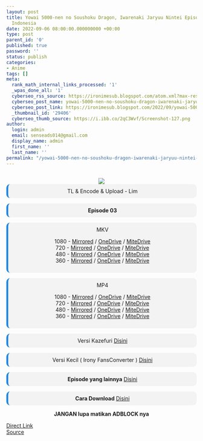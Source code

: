 ```yaml
---
layout: post
title: Yowai 5000-nen no Soushoku Dragon, Iwarenaki Jaryuu Nintei Episode 03 Subtitle
  Indonesia
date: 2022-09-06 08:00:00.000000000 +00:00
type: post
parent_id: '0'
published: true
password: ''
status: publish
categories:
- Anime
tags: []
meta:
  rank_math_internal_links_processed: '1'
  _wpas_done_all: '1'
  cyberseo_rss_source: https://ironimesub.blogspot.com/atom.xml?max-results=150
  cyberseo_post_name: yowai-5000-nen-no-soushoku-dragon-iwarenaki-jaryuu-nintei-episode-03-subtitle-indonesia
  cyberseo_post_link: https://ironimesub.blogspot.com/2022/09/yowai-5000-nen-no-soushoku-dragon_0873810291.html
  _thumbnail_id: '29406'
  cyberseo_thumb_source: https://i.ibb.co/2qC3Wvf/Screenshot-127.png
author:
  login: admin
  email: senseads014@gmail.com
  display_name: admin
  first_name: ''
  last_name: ''
permalink: "/yowai-5000-nen-no-soushoku-dragon-iwarenaki-jaryuu-nintei-episode-03-subtitle-indonesia/"
---
```


<div style="text-align: center">
<br />
<img src="{{ site.baseurl }}/assets/2022/09/Screenshot-127.png" />
<div style="background-color: #f3f3f3;border-left: 5px solid #2288dd;border-radius: 10px;padding: 10px">
TL &amp; Encode &amp; Upload - Lim</div>
<p></p>
<div style="background-color: #f3f3f3;border-left: 5px solid #2288dd;border-radius: 10px;padding: 10px">
<strong>Episode 03</strong> </div>
<p></p>
<div style="background-color: #f3f3f3;border-left: 5px solid #2288dd;border-radius: 10px;padding: 10px">
MKV
<p>1080 - <a href="https://mir.cr/0MY0SBVU">Mirrored</a> / <a href="https://smkn1stg-my.sharepoint.com/:v:/g/personal/irony_smkn1sintang_sch_id/Efx5HkfVN0pPszUFmOemaBgBy4ypTgs6o53YnRZ2lTpnFA?e=We4Z7Z">OneDrive</a> / <a href="https://mitedrive.my.id/view/05db4009e282540">MiteDrive</a><br />
720 - <a href="https://mir.cr/0LGHZVPC">Mirrored</a> / <a href="https://smkn1stg-my.sharepoint.com/:v:/g/personal/irony_smkn1sintang_sch_id/EYFreUoY3IJCklSGcFb0bDwBKONN4GrIBDBVwL1S-DNM8Q?e=u0sjo7">OneDrive</a> / <a href="https://mitedrive.my.id/view/ce8b721617bdaea">MiteDrive</a><br />
480 - <a href="https://mir.cr/089SLEZJ">Mirrored</a> / <a href="https://smkn1stg-my.sharepoint.com/:v:/g/personal/irony_smkn1sintang_sch_id/ETBcoWFsvQtGqYrATK8xznQB5Xo6VIy2Mh7zGRz9ijCyfQ?e=PWcAqU">OneDrive</a> / <a href="https://mitedrive.my.id/view/2822ba1e025a1c4">MiteDrive</a><br />
360 - <a href="https://mir.cr/01NJTQVW">Mirrored</a> / <a href="https://smkn1stg-my.sharepoint.com/:v:/g/personal/irony_smkn1sintang_sch_id/ETtZbJZxhlZEkp-o28dvpbYBsEbvyBkA14xhthioYVPYMQ?e=ELhanL">OneDrive</a> / <a href="https://mitedrive.my.id/view/ceae5aba1bb772c">MiteDrive</a></p>
</div>
<p></p>
<div style="background-color: #f3f3f3;border-left: 5px solid #2288dd;border-radius: 10px;padding: 10px">
MP4
<p>1080 - <a href="https://mir.cr/0IX5VU9A">Mirrored</a> / <a href="https://smkn1stg-my.sharepoint.com/:v:/g/personal/irony_smkn1sintang_sch_id/EdoCGiDqGH1Mhw6EbRfZbCUBv1Xekcc1HDU7TRfEeVVggw?e=LP3i57">OneDrive</a> / <a href="https://mitedrive.my.id/view/0e18f0bc0ca5181">MiteDrive</a><br />
720 - <a href="https://mir.cr/0OBVDQOJ">Mirrored</a> / <a href="https://smkn1stg-my.sharepoint.com/:v:/g/personal/irony_smkn1sintang_sch_id/EZ7OeJOOSVBJtwI-gILbTf4BMYmL6Ja1QNPB-7mH9gY5wA?e=VkzVLC">OneDrive</a> / <a href="https://mitedrive.my.id/view/4cb8059d7612a12">MiteDrive</a><br />
480 - <a href="https://mir.cr/1Q121QP9">Mirrored</a> / <a href="https://smkn1stg-my.sharepoint.com/:v:/g/personal/irony_smkn1sintang_sch_id/EYr-Jpxt-c9IoN75nPu2e4MBPDF5M_d9hG7xUonoIYSUdA?e=xpIf7n">OneDrive</a> / <a href="https://mitedrive.my.id/view/abe5c6bacc8bb31">MiteDrive</a><br />
360 - <a href="https://mir.cr/MSTSJNGG">Mirrored</a> / <a href="https://smkn1stg-my.sharepoint.com/:v:/g/personal/irony_smkn1sintang_sch_id/EQlgGJkCJ_BNhhitpAi6BH8BI7L0Kjls6F7K9epQ9RXEZg?e=oVKfFf">OneDrive</a> / <a href="https://mitedrive.my.id/view/989fd4824310">MiteDrive</a></p>
</div>
<p></p>
<div style="background-color: #f3f3f3;border-left: 5px solid #2288dd;border-radius: 10px;padding: 10px">
Versi Kazefuri <a href="https://kazefuri.net/yowai-5000-nen-no-soushoku-dragon-iwarenaki-jaryuu-nintei-episode-03-subtitle-indonesia/">Disini</a>
</div>
<p></p>
<div style="background-color: #f3f3f3;border-left: 5px solid #2288dd;border-radius: 10px;padding: 10px">
Versi Kecil ( Irony FansConverter ) <a href="https://ironysub.net/yowai-5000-nen-no-soushoku-dragon-iwarenaki-jaryuu-nintei/">Disini</a>
</div>
<p></p>
<div style="background-color: #f3f3f3;border-left: 5px solid #2288dd;border-radius: 10px;padding: 10px">
<strong>Episode yang lainnya</strong> <a href="https://ironimesub.blogspot.com/p/yowai-5000-nen-no-soushoku-dragon.html">Disini</a>
</div>
<p></p>
<div style="background-color: #f3f3f3;border-left: 5px solid #2288dd;border-radius: 10px;padding: 10px">
<strong>Cara Download</strong> <a href="https://ironimesub.blogspot.com/2022/04/cara-mendownload-di-mirrored.html">Disini</a>
</div>
<p><strong>JANGAN lupa matikan ADBLOCK nya</strong></p>
</div>
<div class="divbtn"> <a href="https://handymansurrender.com/fihup8buzv?key=94550f7ce39444073321dde3b8782f97" class="btn"><i class="fa fa-download"></i> Direct Link</a> <br /><a href="https://ironimesub.blogspot.com/2022/09/yowai-5000-nen-no-soushoku-dragon_0873810291.html">Source</a> </div>
